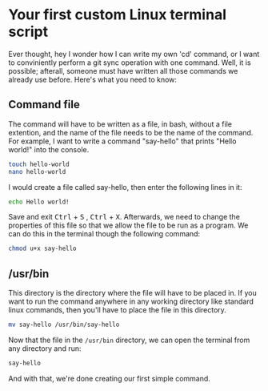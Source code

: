 # Your first custom Linux terminal script 
Ever thought, hey I wonder how I can write my own 'cd' command, or I want to conviniently perform a git sync operation with one command. Well, it is possible; afterall, someone must have written all those commands we already use before. Here's what you need to know:
## Command file
The command will have to be written as a file, in bash, without a file extention, and the name of the file needs to be the name of the command. For example, I want to write a command "say-hello" that prints "Hello world!" into the console. 
```bash
touch hello-world
nano hello-world
```
I would create a file called say-hello, then enter the following lines in it:
```bash 
echo Hello world!
```
Save and exit <kbd>Ctrl</kbd> + <kbd>S</kbd> , <kbd>Ctrl</kbd> + <kbd>X</kbd>. Afterwards, we need to change the properties of this file so that we allow the file to be run as a program. We can do this in the terminal though the following command:
```bash
chmod u+x say-hello
```
## /usr/bin
This directory is the directory where the file will have to be placed in. If you want to run the command anywhere in any working directory like standard linux commands, then you'll have to place the  file in this directory. 
```bash
mv say-hello /usr/bin/say-hello
```
Now that the file in the `/usr/bin` directory, we can open the terminal from any directory and run:
```bash 
say-hello
```
And with that, we're done creating our first simple command. 
